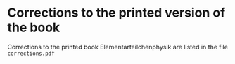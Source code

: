 # Corrections to the printed version of the book

Corrections to the printed book Elementarteilchenphysik are listed in the file `corrections.pdf`
